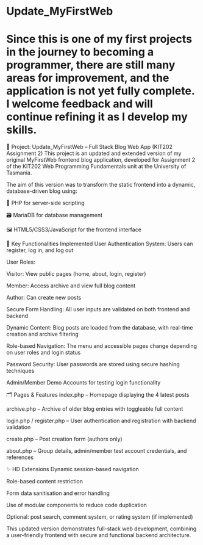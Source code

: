 # Update_MyFirstWeb
# Since this is one of my first projects in the journey to becoming a programmer, there are still many areas for improvement, and the application is not yet fully complete. I welcome feedback and will continue refining it as I develop my skills.

🔁 Project: Update_MyFirstWeb – Full Stack Blog Web App (KIT202 Assignment 2)
This project is an updated and extended version of my original MyFirstWeb frontend blog application, developed for Assignment 2 of the KIT202 Web Programming Fundamentals unit at the University of Tasmania.

The aim of this version was to transform the static frontend into a dynamic, database-driven blog using:

🧱 PHP for server-side scripting

🗃️ MariaDB for database management

🖼️ HTML5/CSS3/JavaScript for the frontend interface

🔧 Key Functionalities Implemented
User Authentication System: Users can register, log in, and log out

User Roles:

Visitor: View public pages (home, about, login, register)

Member: Access archive and view full blog content

Author: Can create new posts

Secure Form Handling: All user inputs are validated on both frontend and backend

Dynamic Content: Blog posts are loaded from the database, with real-time creation and archive filtering

Role-based Navigation: The menu and accessible pages change depending on user roles and login status

Password Security: User passwords are stored using secure hashing techniques

Admin/Member Demo Accounts for testing login functionality

🗂 Pages & Features
index.php – Homepage displaying the 4 latest posts

archive.php – Archive of older blog entries with toggleable full content

login.php / register.php – User authentication and registration with backend validation

create.php – Post creation form (authors only)

about.php – Group details, admin/member test account credentials, and references

✨ HD Extensions
Dynamic session-based navigation

Role-based content restriction

Form data sanitisation and error handling

Use of modular components to reduce code duplication

Optional: post search, comment system, or rating system (if implemented)

This updated version demonstrates full-stack web development, combining a user-friendly frontend with secure and functional backend architecture.
